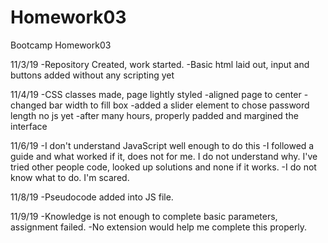 # Homework03
Bootcamp Homework03

11/3/19
-Repository Created, work started.
-Basic html laid out, input and buttons added without any scripting yet

11/4/19
-CSS classes made, page lightly styled
-aligned page to center
-changed bar width to fill box
-added a slider element to chose password length no js yet
-after many hours, properly padded and margined the interface

11/6/19
-I don't understand JavaScript well enough to do this
-I followed a guide and what worked if it, does not for me. I do not understand why. I've tried other people code, looked up solutions and none if it works.
-I do not know what to do. I'm scared.

11/8/19
-Pseudocode added into JS file.

11/9/19
-Knowledge is not enough to complete basic parameters, assignment failed.
-No extension would help me complete this properly.